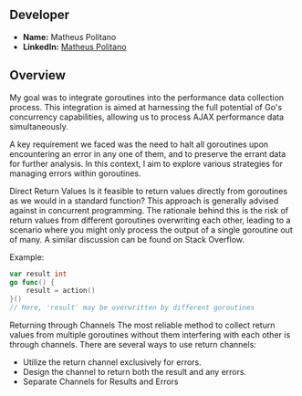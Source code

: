 
## Developer
- **Name:** Matheus Politano
- **LinkedIn:** [Matheus Politano](https://www.linkedin.com/in/matheus-politano-08b762123/)
 
## Overview 
My goal was to integrate goroutines into the performance data collection process. This integration is aimed at harnessing the full potential of Go's concurrency capabilities, allowing us to process AJAX performance data simultaneously.

A key requirement we faced was the need to halt all goroutines upon encountering an error in any one of them, and to preserve the errant data for further analysis. In this context, I aim to explore various strategies for managing errors within goroutines.

Direct Return Values
Is it feasible to return values directly from goroutines as we would in a standard function? This approach is generally advised against in concurrent programming. The rationale behind this is the risk of return values from different goroutines overwriting each other, leading to a scenario where you might only process the output of a single goroutine out of many. A similar discussion can be found on Stack Overflow.

Example:
``` go
var result int
go func() {
    result = action()
}()
// Here, 'result' may be overwritten by different goroutines
```
Returning through Channels
The most reliable method to collect return values from multiple goroutines without them interfering with each other is through channels. There are several ways to use return channels:

- Utilize the return channel exclusively for errors.
- Design the channel to return both the result and any errors.
- Separate Channels for Results and Errors
